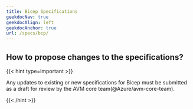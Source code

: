 ```yaml
---
title: Bicep Specifications
geekdocNav: true
geekdocAlign: left
geekdocAnchor: true
url: /specs/bcp/
---
```


## How to propose changes to the specifications?

{{< hint type=important >}}

Any updates to existing or new specifications for Bicep must be submitted as a draft for review by the AVM core team(@Azure/avm-core-team).

{{< /hint >}}
